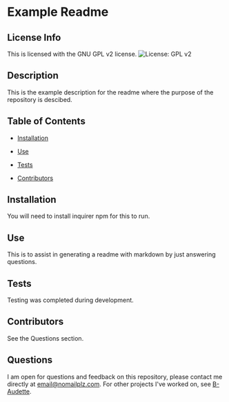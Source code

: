 
  # Example Readme
  ## License Info
This is licensed with the GNU GPL v2 license.
  ![License: GPL v2](https://img.shields.io/badge/License-GPL%20v2-blue.svg)

  ## Description
  This is the example description for the readme where the purpose of the repository is descibed.

  ## Table of Contents
  * [Installation](#installation)

  * [Use](#use)

  * [Tests](#tests)

  * [Contributors](#contributors)

  ## Installation
  You will need to install inquirer npm for this to run.

  ## Use
  This is to assist in generating a readme with markdown by just answering questions.

  ## Tests
  Testing was completed during development.

  ## Contributors
  See the Questions section.
  
  ## Questions

  I am open for questions and feedback on this repository, please contact me directly at email@nomailplz.com. 
  For other projects I've worked on, see [B-Audette](https://github.com/B-Audette/).

